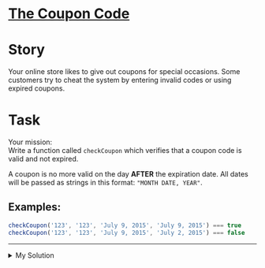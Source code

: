 # [The Coupon Code](https://www.codewars.com/kata/539de388a540db7fec000642)

# Story

Your online store likes to give out coupons for special occasions. Some customers try to cheat the system by entering invalid codes or using expired coupons.

# Task

Your mission:  
Write a function called `checkCoupon` which verifies that a coupon code is valid and not expired.

A coupon is no more valid on the day **AFTER** the expiration date. All dates will be passed as strings in this format: `"MONTH DATE, YEAR"`.

## Examples:

```javascript
checkCoupon('123', '123', 'July 9, 2015', 'July 9, 2015') === true
checkCoupon('123', '123', 'July 9, 2015', 'July 2, 2015') === false
```

---

<details><summary>My Solution</summary>

```js
function checkCoupon(enteredCode, correctCode, currentDate, expirationDate) {
  return enteredCode === correctCode && new Date(currentDate) <= new Date(expirationDate)
}
```

</details>

